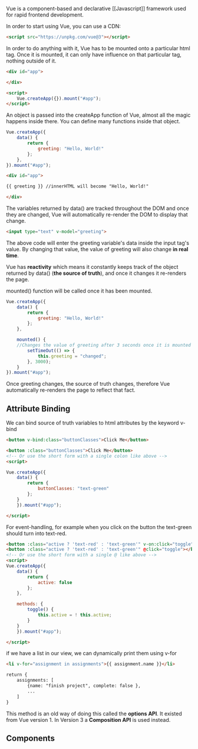 Vue is a component-based and declarative [[Javascript]] framework used for rapid frontend development.

In order to start using Vue, you can use a CDN:

```HTML
<script src="https://unpkg.com/vue@3"></script>
```

In order to do anything with it, Vue has to be mounted onto a particular html tag. Once it is mounted, it can only have influence on that particular tag, nothing outside of it.


```HTML
<div id="app">

</div>

<script>
	Vue.createApp({}).mount("#app");
</script>
```

An object is passed into the createApp function of Vue, almost all the magic happens inside there. You can define many functions inside that object.

```Javascript
Vue.createApp({
	data() {
		return {
			greeting: "Hello, World!"
		};
	},
}).mount("#app");
```

```HTML
<div id="app">

{{ greeting }} //innerHTML will become "Hello, World!"

</div>
```

The variables returned by data() are tracked throughout the DOM and once they are changed, Vue will automatically re-render the DOM to display that change.

```HTML
<input type="text" v-model="greeting">
```

The above code will enter the greeting variable's data inside the input tag's value. By changing that value, the value of greeting will also change **in real time**.

Vue has **reactivity** which means it constantly keeps track of the object returned by data() (**the source of truth**), and once it changes it re-renders the page.

mounted() function will be called once it has been mounted.

```Javascript
Vue.createApp({
	data() {
		return {
			greeting: "Hello, World!"
		};
	},

	mounted() {
	//Changes the value of greeting after 3 seconds once it is mounted
		setTimeOut(() => {
			this.greeting = "changed";
		}, 3000);
	}
}).mount("#app");
```

Once greeting changes, the source of truth changes, therefore Vue automatically re-renders the page to reflect that fact.

## Attribute Binding

We can bind source of truth variables to html attributes by the keyword v-bind

```Html
<button v-bind:class="buttonClasses">Click Me</button>

<button :class="buttonClasses">Click Me</button> 
<!-- Or use the short form with a single colon like above -->
<script>

Vue.createApp({
	data() {
		return {
			buttonClasses: "text-green"
		};
	}
	}).mount("#app");

</script>
```

For event-handling, for example when you click on the button the text-green should turn into text-red.

```HTML
<button :class="active ? 'text-red' : 'text-green'" v-on:click="toggle"></button>
<button :class="active ? 'text-red' : 'text-green'" @click="toggle"></button>
<!-- Or use the short form with a single @ like above -->
<script>
Vue.createApp({
	data() {
		return {
			active: false
		};
	},

	methods: {
		toggle() {
			this.active = ! this.active;
		}
	}
	}).mount("#app");

</script>
```

if we have a list in our view, we can dynamically print them using v-for
```HTML
<li v-for="assignment in assignments">{{ assignment.name }}</li>

return {
	assignments: [
		{name: "finish project", complete: false },
		...
	]
}
```

This method is an old way of doing this called the **options API**. It existed from Vue version 1. In Version 3 a **Composition API** is used instead.
## Components




